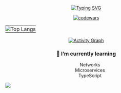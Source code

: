<div align="center">

[![Typing SVG](https://readme-typing-svg.demolab.com/?lines=Hi,+I'm+network+engineer!;I+love+write+code.;Btw,+I+use+Arch+linux!&center=true&width=500&height=50&animation=scale-in)]()

[![codewars](https://www.codewars.com/users/grigoriy_st/badges/large)](https://www.codewars.com/users/grigoriy_st) 

<div align="center">


      
<table>
  <tr>
    <td style="padding: 0;">
      <img src="https://github-readme-stats.vercel.app/api/top-langs/?username=grigoriy-st&layout=compact&theme=highcontrast&card_width=400&langs_count=9&hide_border=true&title_color=3498db" alt="Top Langs">
    </td>
<!--     <td style="padding: 0;">
      <img 
        src="https://streak-stats.demolab.com?user=grigoriy-st&theme=neon-dark&fire=DD472C" 
        alt="GitHub Streak" 
        width="200" 
        height="200">
    </td> -->
  </tr>
</table>

</div>

[![Activity Graph](https://github-readme-activity-graph.vercel.app/graph?username=grigoriy-st&theme=react-dark&area=true&hide_border=true&custom_title=My%20Activity)](https://github.com/ashutosh00710/github-readme-activity-graph)

<h3>🌱 I’m currently learning</h3>
<ul>
<!--   <li type="none">Linux</li> -->
  <li type="none">Networks</li>
  <li type="none">Microservices</li>
  <li type="none">TypeScript</li>
<!--   <li type="none">Golang</li> -->
</ul>

</div>

![](https://komarev.com/ghpvc/?username=grigoriy-ste&color=blue)
<!--
**grigoriy-st/grigoriy-st** is a ✨ _special_ ✨ repository because its `README.md` (this file) appears on your GitHub profile.

Here are some ideas to get you started:

- 🔭 I’m currently working on ...
- 🌱 I’m currently learning ...
- 👯 I’m looking to collaborate on ...
- 🤔 I’m looking for help with ...
- 💬 Ask me about ...
- 📫 How to reach me: ...
- 😄 Pronouns: ...
- ⚡ Fun fact: ...
-->

